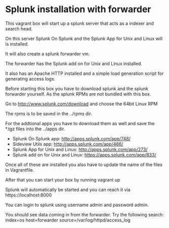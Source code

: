 Splunk installation with forwarder
==============

This vagrant box will start up a splunk server that acts as a indexer and search head.

On this server Splunk On Splunk and the Splunk App for Unix and Linux will is installed.

It will also create a splunk forwarder vm.

The forwarder has the Splunk add on for Unix and Linux installed.

It also has an Apache HTTP installed and a simple load generation script for generating access logs.

Before starting this box you have to download splunk and the splunk forwarder yourself. As the splunk RPMs are not bundled with this box.

Go to http://www.splunk.com/download and choose the 64bit Linux RPM

The rpms is to be saved in the ../rpms dir.

For the addtional apps you have to download them as well and save the *.tgz files into the ../apps dir.
- Splunk On Splunk app: http://apps.splunk.com/app/748/
- Sideview Utils app: http://apps.splunk.com/app/466/
- Splunk App for Unix and Linux: http://apps.splunk.com/app/273/
- Splunk add on for Unix and Linux: https://apps.splunk.com/app/833/

Once all of these are installed you also have to update the name of the files in Vagrantfile.

After that you can start your box by running vagrant up

Splunk will automatically be started and you can reach it via https://localhost:8000

You can login to splunk using username admin and password admin.

You should see data coming in from the forwarder. Try the following search: index=os host=forwarder source=/var/log/httpd/access_log